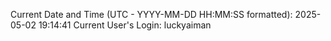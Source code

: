 Current Date and Time (UTC - YYYY-MM-DD HH:MM:SS formatted): 2025-05-02 19:14:41
Current User's Login: luckyaiman
